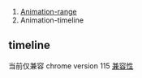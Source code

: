 1. [Animation-range](https://developer.mozilla.org/en-US/docs/Web/CSS/animation-range) 
2. Animation-timeline 

## timeline 
当前仅兼容 chrome version 115 [兼容性](https://caniuse.com/?search=animation%20range)
